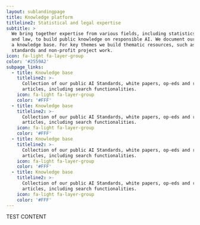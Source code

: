 ```yaml
---
layout: sublandingpage
title: Knowledge platform
titleline2: Statistical and legal expertise
subtitle: >
  We bring together expertise from various fields, including statistics, ethics
  and law, to build public knowledge on responsible AI. We document our work in
  a knowledge base. For key themes we build thematic resources, such as AI Act
  standards and non-profit project work.
icon: fa-light fa-layer-group
color: '#2559A2'
subpage_links:
  - title: Knowledge base
    titleline2: >-
      Collection of our public AI Standards, white papers, op-eds and readworthy
      articles, including search functionalities.
    icon: fa-light fa-layer-group
    color: '#FFF'
  - title: Knowledge base
    titleline2: >-
      Collection of our public AI Standards, white papers, op-eds and readworthy
      articles, including search functionalities.
    icon: fa-light fa-layer-group
    color: '#FFF'
  - title: Knowledge base
    titleline2: >-
      Collection of our public AI Standards, white papers, op-eds and readworthy
      articles, including search functionalities.
    icon: fa-light fa-layer-group
    color: '#FFF'
  - title: Knowledge base
    titleline2: >-
      Collection of our public AI Standards, white papers, op-eds and readworthy
      articles, including search functionalities.
    icon: fa-light fa-layer-group
    color: '#FFF'
---
```


TEST CONTENT
